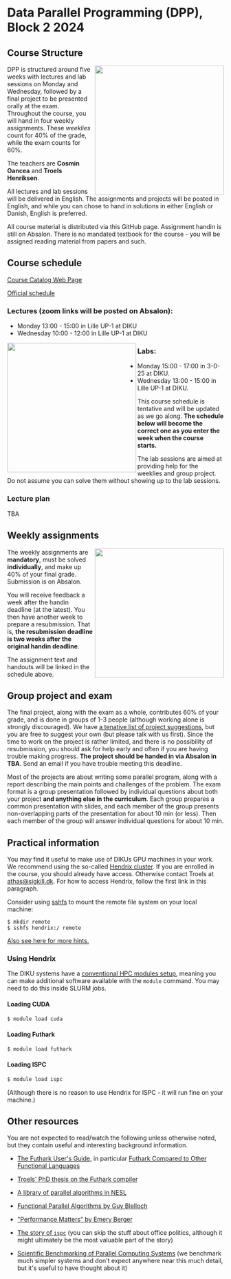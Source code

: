 # Data Parallel Programming (DPP), Block 2 2024

## Course Structure

<img align="right" width="300" src="https://github.com/user-attachments/assets/d377dc77-3495-4b40-9464-d314b0fee8e2">

DPP is structured around five weeks with lectures and lab sessions
on Monday and Wednesday, followed by a final project to be
presented orally at the exam.  Throughout the course, you will hand in
four weekly assignments.  These *weeklies* count for 40\% of the
grade, while the exam counts for 60\%.

The teachers are **Cosmin Oancea** and **Troels Henriksen**.

All lectures and lab sessions will be delivered in English. The
assignments and projects will be posted in English, and while you can
chose to hand in solutions in either English or Danish, English is
preferred.

All course material is distributed via this GitHub page.  Assignment
handin is still on Absalon.  There is no mandated textbook for the
course - you will be assigned reading material from papers and such.

## Course schedule

[Course Catalog Web Page](https://kurser.ku.dk/course/ndak21006u/2024-2025)

[Official schedule](https://skema.ku.dk/tt/tt.asp?SDB=ku2425&language=EN&folder=Reporting&style=textspreadsheet&type=student+set&idtype=id&id=211506&weeks=1-53&days=1-7&periods=1-68&width=0&height=0&template=SWSCUST+student+set+textspreadsheet)

### Lectures (zoom links will be posted on Absalon):

* Monday    13:00 - 15:00 in Lille UP-1 at DIKU
* Wednesday 10:00 - 12:00 in Lille UP-1 at DIKU

<img align="left" width="300" src="https://github.com/user-attachments/assets/31e64447-eb76-4749-928c-5be09bf37bd2">

### Labs:

* Monday 15:00 - 17:00 in 3-0-25 at DIKU.
* Wednesday 13:00 - 15:00 in Lille UP-1 at DIKU.


This course schedule is tentative and will be updated as we go along.
**The schedule below will become the correct one as you enter the
week when the course starts.**

The lab sessions are aimed at providing help for the weeklies and
group project.  Do not assume you can solve them without showing
up to the lab sessions.

### Lecture plan

TBA

## Weekly assignments

<img align="right" width="300" src="https://github.com/user-attachments/assets/720668fd-cde1-4000-8729-72771f5b09b9">

The weekly assignments are **mandatory**, must be solved
**individually**, and make up 40% of your final grade.  Submission is
on Absalon.

You will receive feedback a week after the handin deadline (at the
latest).  You then have another week to prepare a resubmission.  That
is, **the resubmission deadline is two weeks after the original handin
deadline**.

The assignment text and handouts will be linked in the schedule above.

## Group project and exam

The final project, along with the exam as a whole, contributes 60% of
your grade, and is done in groups of 1-3 people (although working
alone is strongly discouraged). We have [a tenative list of project
suggestions](project-suggestions.md), but you are free to suggest your
own (but please talk with us first). Since the time to work on the
project is rather limited, and there is no possibility of
resubmission, you should ask for help early and often if you are
having trouble making progress. **The project should be handed in via
Absalon in TBA**. Send an email if you have trouble meeting this
deadline.

Most of the projects are about writing some parallel program, along
with a report describing the main points and challenges of the
problem.  The exam format is a group presentation followed by
individual questions about both your project **and anything else in
the curriculum**.  Each group prepares a common presentation with
slides, and each member of the group presents non-overlapping parts of
the presentation for about 10 min (or less). Then each member of the
group will answer individual questions for about 10 min.

## Practical information

You may find it useful to make use of DIKUs GPU machines in your work.
We recommend using the so-called [Hendrix
cluster](https://diku-dk.github.io/wiki/slurm-cluster#getting-access).
If you are enrolled in the course, you should already have access.
Otherwise contact Troels at <athas@sigkill.dk>. For how to access
Hendrix, follow the first link in this paragraph.

Consider using
[sshfs](https://www.digitalocean.com/community/tutorials/how-to-use-sshfs-to-mount-remote-file-systems-over-ssh)
to mount the remote file system on your local machine:

```
$ mkdir remote
$ sshfs hendrix:/ remote
```

[Also see here for more
hints.](https://github.com/diku-dk/howto/blob/main/servers.md#the-hendrix-cluster)

### Using Hendrix

The DIKU systems have a [conventional HPC modules
setup](https://hpc-wiki.info/hpc/Modules), meaning you can make
additional software available with the ``module`` command. You may
need to do this inside SLURM jobs.

#### Loading CUDA

```bash
$ module load cuda
```

#### Loading Futhark

```bash
$ module load futhark
```

#### Loading ISPC

```bash
$ module load ispc
```

(Although there is no reason to use Hendrix for ISPC - it will run
fine on your machine.)

## Other resources

You are not expected to read/watch the following unless otherwise
noted, but they contain useful and interesting background information.

* [The Futhark User's Guide](https://futhark.readthedocs.io), in
  particular [Futhark Compared to Other Functional
  Languages](https://futhark.readthedocs.io/en/latest/versus-other-languages.html)

* [Troels' PhD thesis on the Futhark compiler](https://futhark-lang.org/publications/troels-henriksen-phd-thesis.pdf)

* [A library of parallel algorithms in NESL](http://www.cs.cmu.edu/~scandal/nesl/algorithms.html)

* [Functional Parallel Algorithms by Guy Blelloch](https://vimeo.com/showcase/1468571/video/16541324)

* ["Performance Matters" by Emery Berger](https://www.youtube.com/watch?v=r-TLSBdHe1A)

* [The story of `ispc`](https://pharr.org/matt/blog/2018/04/18/ispc-origins.html) (you can skip the stuff about office politics, although it might ultimately be the most valuable part of the story)

* [Scientific Benchmarking of Parallel Computing
  Systems](https://htor.inf.ethz.ch/publications/img/hoefler-scientific-benchmarking.pdf)
  (we benchmark much simpler systems and don't expect anywhere near
  this much detail, but it's useful to have thought about it)
